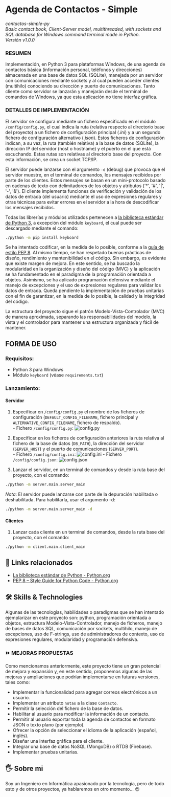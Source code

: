# Agenda de Contactos - Simple
_contactos-simple-py_  
_Basic contact book, Client-Server model, multithreaded, with sockets and SQL database for Windows command terminal made in Python._  
_Versión v1.0.0_

### RESUMEN

Implementación, en Python 3 para plataformas Windows, de una agenda de contactos básica (información personal, teléfonos y direcciones) almacenada en una base de datos SQL (SQLite), manejada por un servidor con comunicaciones mediante sockets y al cual pueden acceder clientes (multihilo) conociendo su dirección y puerto de comunicaciones. Tanto cliente como servidor se lanzarán y manejarán desde el terminal de comandos de Windows, ya que esta aplicación no tiene interfaz gráfica.  

### DETALLES DE IMPLEMENTACIÓN

El servidor se configura mediante un fichero especificado en el módulo `/config/config.py`, el cual indica la ruta (relativa respecto al directorio base del proyecto) a un fichero de configuración principal (_.ini_) y a un segundo fichero de configuración alternativo (_.json_). Estos ficheros de configuración indican, a su vez, la ruta (también relativa) a la base de datos (SQLite), la dirección IP del servidor (host o hostname) y el puerto en el que está escuchando. Estas rutas son relativas al directorio base del proyecto. Con esta información, se crea un socket TCP/IP.  

El servidor puede lanzarse con el argumento `-d` (debug) que provoca que el servidor muestre, en el terminal de comandos, los mensajes recibidos por parte de los clientes. Estos mensajes se basan en un mini-protocolo basado en cadenas de texto con delimitadores de los objetos y atributos ('*', '#', '|', '-', '&'). El cliente implementa funciones de verificación y validación de los datos de entrada (del usuario) mediante el uso de expresiones regulares y otras técnicas para evitar errores en el servidor a la hora de descodificar los mensajes recibidos.  

Todas las librerías y módulos utilizados pertenecen a [la biblioteca estándar de Python 3](https://docs.python.org/es/3/library/index.html), a excepción del módulo `keyboard`, el cual puede ser descargado mediante el comando:
```sh
./python -m pip install keyboard
```

Se ha intentado codificar,  en la medida de lo posible, conforme a la [guía de estilo PEP 8](https://peps.python.org/pep-0008/). Al mismo tiempo, se han respetado buenas prácticas de diseño, rendimiento y mantenibilidad en el código. Sin embargo, es evidente que existe margen de mejora. En este sentido, se ha buscado la modularidad en la organización y diseño del código (MVC) y la aplicación se ha fundamentado en el paradigma de la programación orientada a objetos. Asimismo, se ha aplicado programación defensiva mediante el manejo de excepciones y el uso de expresiones regulares para validar los datos de entrada. Queda pendiente la implementación de pruebas unitarias con el fin de garantizar, en la medida de lo posible, la calidad y la integridad del código.  

La estructura del proyecto sigue el patrón Modelo-Vista-Controlador (MVC) de manera aproximada, separando las responsabilidades del modelo, la vista y el controlador para mantener una estructura organizada y fácil de mantener.

## FORMA DE USO

### Requisitos:

* Python 3 para Windows
* Módulo `keyboard` (véase `requirements.txt`)

### Lanzamiento:
#### Servidor

1. Especificar en `/config/config.py` el nombre de los ficheros de configuración (`DEFAULT_CONFIG_FILENAME`, fichero principal y `ALTERNATIVE_CONFIG_FILENAME`, fichero de respaldo).  
\- Fichero `/config/config.py`:
![config.py](https://drive.google.com/uc?id=1HRyPW4rqJJCFlEhLIawPNM-ZvAdf1CfY)


2. Especificar en los ficheros de configuración anteriores la ruta relativa al fichero de la base de datos (`DB_PATH`), la dirección del servidor (`SERVER_HOST`) y el puerto de comunicaciones (`SERVER_PORT`).  
\- Fichero `/config/config.ini`:
![config.ini](https://drive.google.com/uc?id=16i9A5HvzBTxo40rrnnqFOzuBuemqV2lM)
\- Fichero `/config/config.json`:
![config.json](https://drive.google.com/uc?id=1SOixmgempdn8ez5q-If0I7g2jaLcFsup)


3. Lanzar el servidor, en un terminal de comandos y desde la ruta base del proyecto, con el comando:
```sh
./python -m server.main.server_main
```

_Nota_: El servidor puede lanzarse con parte de la depuración habilitada o deshabilitada. Para habilitarla, usar el argumento -d:
```sh
./python -m server.main.server_main -d
```
#### Clientes
1. Lanzar cada cliente en un terminal de comandos, desde la ruta base del proyecto, con el comando:
```sh
./python -m client.main.client_main
```

## 🔗 Links relacionados
- [La biblioteca estándar de Python - Python.org](https://docs.python.org/es/3/library/index.html)  
- [PEP 8 – Style Guide for Python Code - Python.org](https://peps.python.org/pep-0008/)  

## 🛠 Skills & Technologies
Algunas de las tecnologías, habilidades o paradigmas que se han intentado ejemplarizar en este proyecto son: python, programación orientada a objetos, estructura Modelo-Vista-Controlador, manejo de ficheros, manejo de bases de datos SQL, comunicación por sockets, multihilo, manejo de excepciones, uso de F-strings, uso de administradores de contexto, uso de expresiones regulares, modularidad y programación defensiva.

### ⏩ MEJORAS PROPUESTAS

Como mencionamos anteriormente, este proyecto tiene un gran potencial de mejora y expansión y, en este sentido, proponemos algunas de las mejoras y ampliaciones que podrían implementarse en futuras versiones, tales como:  

* Implementar la funcionalidad para agregar correos electrónicos a un usuario.
* Implementar un atributo `notas` a la clase `Contacto`.
* Permitir la selección del fichero de la base de datos.
* Habilitar al usuario para modificar la información de un contacto.
* Permitir al usuario exportar toda la agenda de contactos en formato JSON o texto plano (por ejemplo).
* Ofrecer la opción de seleccionar el idioma de la aplicación (español, inglés).
* Diseñar una interfaz gráfica para el cliente.
* Integrar una base de datos NoSQL (MongoDB) o RTDB (Firebase).
* Implementar pruebas unitarias.

## 🖐 Sobre mi
Soy un Ingeniero en Informática apasionado por la tecnología, pero de todo esto y de otros proyectos, ya hablaremos en otro momento... 😉
